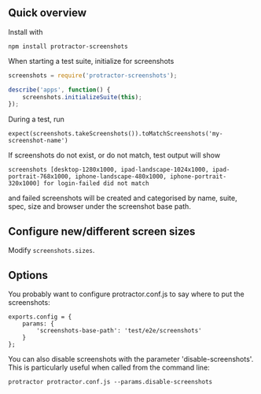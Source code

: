## Quick overview
Install with
```
npm install protractor-screenshots
```

When starting a test suite, initialize for screenshots
```js
screenshots = require('protractor-screenshots');

describe('apps', function() {
    screenshots.initializeSuite(this);
});
```

During a test, run
```
expect(screenshots.takeScreenshots()).toMatchScreenshots('my-screenshot-name')
```

If screenshots do not exist, or do not match, test output will show
```
screenshots [desktop-1280x1000, ipad-landscape-1024x1000, ipad-portrait-768x1000, iphone-landscape-480x1000, iphone-portrait-320x1000] for login-failed did not match
```
and failed screenshots will be created and categorised by name, suite, spec,
size and browser under the screenshot base path.

## Configure new/different screen sizes

Modify `screenshots.sizes`.

## Options
You probably want to configure protractor.conf.js to say where to put the
screenshots:

```
exports.config = {
	params: {
		'screenshots-base-path': 'test/e2e/screenshots'
	}
};
```

You can also disable screenshots with the parameter 'disable-screenshots'.
This is particularly useful when called from the command line:
```
protractor protractor.conf.js --params.disable-screenshots
```
